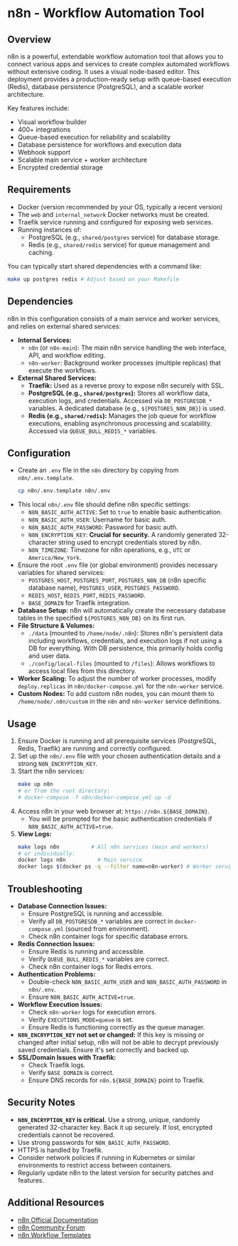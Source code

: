 # n8n - Workflow Automation Tool

## Overview

n8n is a powerful, extendable workflow automation tool that allows you to connect various apps and services to create complex automated workflows without extensive coding. It uses a visual node-based editor. This deployment provides a production-ready setup with queue-based execution (Redis), database persistence (PostgreSQL), and a scalable worker architecture.

Key features include:
- Visual workflow builder
- 400+ integrations
- Queue-based execution for reliability and scalability
- Database persistence for workflows and execution data
- Webhook support
- Scalable main service + worker architecture
- Encrypted credential storage

## Requirements

- Docker (version recommended by your OS, typically a recent version)
- The `web` and `internal_network` Docker networks must be created.
- Traefik service running and configured for exposing web services.
- Running instances of:
    - PostgreSQL (e.g., `shared/postgres` service) for database storage.
    - Redis (e.g., `shared/redis` service) for queue management and caching.

You can typically start shared dependencies with a command like:
```bash
make up postgres redis # Adjust based on your Makefile
```

## Dependencies

n8n in this configuration consists of a main service and worker services, and relies on external shared services:

- **Internal Services:**
    - `n8n` (or `n8n-main`): The main n8n service handling the web interface, API, and workflow editing.
    - `n8n-worker`: Background worker processes (multiple replicas) that execute the workflows.
- **External Shared Services:**
    - **Traefik:** Used as a reverse proxy to expose n8n securely with SSL.
    - **PostgreSQL (e.g., `shared/postgres`):** Stores all workflow data, execution logs, and credentials. Accessed via `DB_POSTGRESDB_*` variables. A dedicated database (e.g., `${POSTGRES_N8N_DB}`) is used.
    - **Redis (e.g., `shared/redis`):** Manages the job queue for workflow executions, enabling asynchronous processing and scalability. Accessed via `QUEUE_BULL_REDIS_*` variables.

## Configuration

- Create an `.env` file in the `n8n` directory by copying from `n8n/.env.template`.
    ```bash
    cp n8n/.env.template n8n/.env
    ```
- This local `n8n/.env` file should define n8n specific settings:
    - `N8N_BASIC_AUTH_ACTIVE`: Set to `true` to enable basic authentication.
    - `N8N_BASIC_AUTH_USER`: Username for basic auth.
    - `N8N_BASIC_AUTH_PASSWORD`: Password for basic auth.
    - `N8N_ENCRYPTION_KEY`: **Crucial for security.** A randomly generated 32-character string used to encrypt credentials stored by n8n.
    - `N8N_TIMEZONE`: Timezone for n8n operations, e.g., `UTC` or `America/New_York`.
- Ensure the root `.env` file (or global environment) provides necessary variables for shared services:
    - `POSTGRES_HOST`, `POSTGRES_PORT`, `POSTGRES_N8N_DB` (n8n specific database name), `POSTGRES_USER`, `POSTGRES_PASSWORD`.
    - `REDIS_HOST`, `REDIS_PORT`, `REDIS_PASSWORD`.
    - `BASE_DOMAIN` for Traefik integration.
- **Database Setup:** n8n will automatically create the necessary database tables in the specified `${POSTGRES_N8N_DB}` on its first run.
- **File Structure & Volumes:**
    - `./data` (mounted to `/home/node/.n8n`): Stores n8n's persistent data including workflows, credentials, and execution logs if not using a DB for everything. With DB persistence, this primarily holds config and user data.
    - `./config/local-files` (mounted to `/files`): Allows workflows to access local files from this directory.
- **Worker Scaling:** To adjust the number of worker processes, modify `deploy.replicas` in `n8n/docker-compose.yml` for the `n8n-worker` service.
- **Custom Nodes:** To add custom n8n nodes, you can mount them to `/home/node/.n8n/custom` in the `n8n` and `n8n-worker` service definitions.

## Usage

1.  Ensure Docker is running and all prerequisite services (PostgreSQL, Redis, Traefik) are running and correctly configured.
2.  Set up the `n8n/.env` file with your chosen authentication details and a strong `N8N_ENCRYPTION_KEY`.
3.  Start the n8n services:
    ```bash
    make up n8n
    # or from the root directory:
    # docker-compose -f n8n/docker-compose.yml up -d
    ```
4.  Access n8n in your web browser at: `https://n8n.${BASE_DOMAIN}`.
    - You will be prompted for the basic authentication credentials if `N8N_BASIC_AUTH_ACTIVE=true`.
5.  **View Logs:**
    ```bash
    make logs n8n          # All n8n services (main and workers)
    # or individually:
    docker logs n8n          # Main service
    docker logs $(docker ps -q --filter name=n8n-worker) # Worker services
    ```

## Troubleshooting

- **Database Connection Issues:**
    - Ensure PostgreSQL is running and accessible.
    - Verify all `DB_POSTGRESDB_*` variables are correct in `docker-compose.yml` (sourced from environment).
    - Check n8n container logs for specific database errors.
- **Redis Connection Issues:**
    - Ensure Redis is running and accessible.
    - Verify `QUEUE_BULL_REDIS_*` variables are correct.
    - Check n8n container logs for Redis errors.
- **Authentication Problems:**
    - Double-check `N8N_BASIC_AUTH_USER` and `N8N_BASIC_AUTH_PASSWORD` in `n8n/.env`.
    - Ensure `N8N_BASIC_AUTH_ACTIVE=true`.
- **Workflow Execution Issues:**
    - Check `n8n-worker` logs for execution errors.
    - Verify `EXECUTIONS_MODE=queue` is set.
    - Ensure Redis is functioning correctly as the queue manager.
- **`N8N_ENCRYPTION_KEY` not set or changed:** If this key is missing or changed after initial setup, n8n will not be able to decrypt previously saved credentials. Ensure it's set correctly and backed up.
- **SSL/Domain Issues with Traefik:**
    - Check Traefik logs.
    - Verify `BASE_DOMAIN` is correct.
    - Ensure DNS records for `n8n.${BASE_DOMAIN}` point to Traefik.

## Security Notes

- **`N8N_ENCRYPTION_KEY` is critical.** Use a strong, unique, randomly generated 32-character key. Back it up securely. If lost, encrypted credentials cannot be recovered.
- Use strong passwords for `N8N_BASIC_AUTH_PASSWORD`.
- HTTPS is handled by Traefik.
- Consider network policies if running in Kubernetes or similar environments to restrict access between containers.
- Regularly update n8n to the latest version for security patches and features.

## Additional Resources
- [n8n Official Documentation](https://docs.n8n.io/)
- [n8n Community Forum](https://community.n8n.io/)
- [n8n Workflow Templates](https://n8n.io/workflows/)
